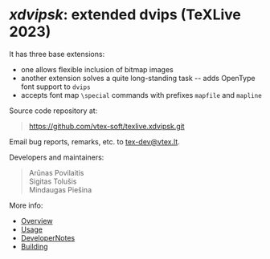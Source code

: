 # *xdvipsk*: extended dvips (TeXLive 2023)

It has three base extensions:

 * one allows flexible inclusion of bitmap images
 * another extension solves a quite long-standing task -- adds OpenType font support
to `dvips` 
* accepts font map `\special` commands with prefixes `mapfile` and `mapline` 

Source code repository at:

> <https://github.com/vtex-soft/texlive.xdvipsk.git>

Email bug reports, remarks, etc. to <tex-dev@vtex.lt>.

Developers and maintainers:

> Arūnas Povilaitis  
> Sigitas Tolušis  
> Mindaugas Piešina  

More info:

- [Overview](README.overview.md)
- [Usage](README.usage.md)
- [DeveloperNotes](README.developing.md)
- [Building](README.building.md)


